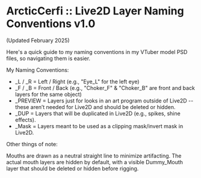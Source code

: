 ArcticCerfi :: Live2D Layer Naming Conventions v1.0
====================================================
(Updated February 2025)

Here's a quick guide to my naming conventions in my VTuber model PSD files, so 
navigating them is easier. 

My Naming Conventions: 
- _L / _R = Left / Right (e.g., "Eye_L" for the left eye) 
- _F / _B = Front / Back (e.g., "Choker_F" & "Choker_B" are front and back layers for the same object) 
- _PREVIEW = Layers just for looks in an art program outside of Live2D --these aren’t needed for Live2D and should be deleted or hidden. 
- _DUP = Layers that will be duplicated in Live2D (e.g., spikes, shine effects). 
- _Mask = Layers meant to be used as a clipping mask/invert mask in Live2D. 

Other things of note: 

Mouths are drawn as a neutral straight line to minimize artifacting. The actual mouth layers are hidden by default, with a visible Dummy_Mouth layer that should be deleted or hidden before rigging.
